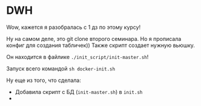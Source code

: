 # DWH
Wow, кажется я разобралась с 1 дз по этому курсу!

Ну на самом деле, это git clone второго семинара. Но я прописала конфиг для создания табличек)) Также скрипт создает нужную вьюшку.

Он находится в файлике `./init_script/init-master.sh`!

Запуск всего командой ```sh docker-init.sh```

Ну еще из того, что сделала:
* Добавила скрипт с БД (`init-master.sh`) в `init.sh`
* 



